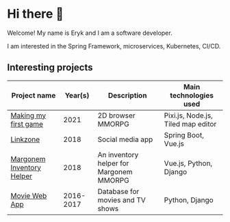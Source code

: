 # Hi there 👋

Welcome! My name is Eryk and I am a software developer.

I am interested in the Spring Framework, microservices, Kubernetes, CI/CD. 

## Interesting projects

| Project name                                                               | Year(s)   | Description                                | Main technologies used                 |
| -------------------------------------------------------------------------- | --------- | -------------------------------------------| -------------------------------------- |
| [Making my first game](https://game.eryk.io/)                              | 2021      | 2D browser MMORPG                          | Pixi.js, Node.js, Tiled map editor     |
| [Linkzone](https://github.com/erykio/linkzone)                             | 2018      | Social media app                           | Spring Boot, Vue.js                    |
| [Margonem Inventory Helper](https://github.com/erykio/moje-margo)          | 2018      | An inventory helper for Margonem MMORPG    | Vue.js, Python, Django                 |
| [Movie Web App](https://github.com/erykio/movie-website)                   | 2016-2017 | Database for movies and TV shows           | Python, Django                         |
